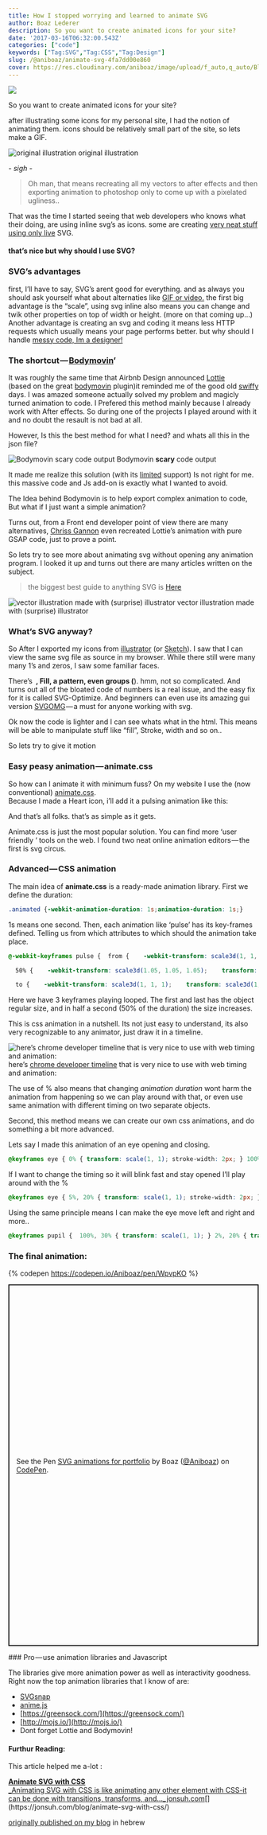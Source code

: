 ```yaml
---
title: How I stopped worrying and learned to animate SVG
author: Boaz Lederer
description: So you want to create animated icons for your site?
date: '2017-03-16T06:32:00.543Z'
categories: ["code"]
keywords: ["Tag:SVG","Tag:CSS","Tag:Design"]
slug: /@aniboaz/animate-svg-4fa7dd00e860
cover: https://res.cloudinary.com/aniboaz/image/upload/f_auto,q_auto/Blog/animate-svg.jpg
---
```


![](https://cdn-images-1.medium.com/max/2560/1*XcpTycdmawe56y0OMnLkHw.jpeg)

So you want to create animated icons for your site?

after illustrating some icons for my personal site, I had the notion of animating them. icons should be relatively small part of the site, so lets make a GIF.

![original illustration](https://cdn-images-1.medium.com/max/600/0*ocjqupMkx_lCPpNi.jpg)
original illustration

_\- sigh -_

> Oh man, that means recreating all my vectors to after effects and then exporting animation to photoshop only to come up with a pixelated ugliness..

That was the time I started seeing that web developers who knows what their doing, are using inline svg’s as icons. some are creating [very neat stuff](https://tympanus.net/codrops/2016/03/16/interactive-animated-svg-drum-kit/) [using only live](https://codyhouse.co/gem/animate-svg-icons-with-css-and-snap/) SVG.

#### that’s nice but why should I use SVG?

### SVG’s advantages

first, I’ll have to say, SVG’s arent good for everything. and as always you should ask yourself what about alternaties like [GIF or video.](https://bitsofco.de/optimising-gifs/) the first big advantage is the “scale”, using svg inline also means you can change and twik other properties on top of width or height. (more on that coming up…) Another advantage is creating an svg and coding it means less HTTP requests which usually means your page performs better. but why should I handle [messy code, Im a designer!](https://medium.com/search?q=should%20designers%20code&ref=opensearch)

### The shortcut — [Bodymovin](https://www.behance.net/gallery/27390219/BODYMOVIN)’

It was roughly the same time that Airbnb Design announced [Lottie](http://airbnb.design/lottie/)  
(based on the great [bodymovin](https://github.com/bodymovin/bodymovin) plugin)it reminded me of the good old [swiffy](https://developers.google.com/swiffy/) days. I was amazed someone actually solved my problem and magicly turned animation to code. I Prefered this method mainly because I already work with After effects. So during one of the projects I played around with it and no doubt the resault is not bad at all.

However, Is this the best method for what I need? and whats all this in the json file?

![Bodymovin **scary** code output](https://cdn-images-1.medium.com/max/800/0*sUbxRG00yMakJVmG.jpg)
Bodymovin **scary** code output

It made me realize this solution (with its [limited](https://github.com/bodymovin/bodymovin/wiki/) support) Is not right for me. this massive code and Js add-on is exactly what I wanted to avoid.

The Idea behind Bodymovin is to help export complex animation to code, But what if I just want a simple animation?

Turns out, from a Front end developer point of view there are many alternatives, [Chriss Gannon](https://gannon.tv/) even recreated Lottie’s animation with pure GSAP code, just to prove a point.

So lets try to see more about animating svg without opening any animation program. I looked it up and turns out there are many articles written on the subject.

> the biggest best guide to anything SVG is [Here](https://svgontheweb.com/)

![vector illustration made with (surprise) illustrator](https://cdn-images-1.medium.com/max/800/0*YT1cfvZdiL1ppZF8.png)
vector illustration made with (surprise) illustrator

### What’s SVG anyway?

So After I exported my icons from [illustrator](https://css-tricks.com/using-svg/) (or [Sketch](https://medium.com/sketch-app-sources/exploring-ways-to-export-clean-svg-icons-with-sketch-the-correct-way-752e73ec4694#.nebaa6ybt)). I saw that I can view the same svg file as source in my browser. While there still were many many 1’s and zeros, I saw some familiar faces.

There’s **<Path> **, **Fill**, a **pattern**, even groups (**<g>**). hmm, not so complicated. And turns out all of the bloated code of numbers is a real issue, and the easy fix for it is called SVG-Optimize. And beginners can even use its amazing gui version [SVGOMG](https://jakearchibald.github.io/svgomg/) — a must for anyone working with svg.

Ok now the code is lighter and I can see whats what in the html. This means will be able to manipulate stuff like “fill”, Stroke, width and so on..

So lets try to give it motion

### Easy peasy animation — animate.css

So how can I animate it with minimum fuss? On my website I use the (now conventional) [animate.css](https://daneden.github.io/animate.css/).  
Because I made a Heart icon, i’ll add it a pulsing animation like this:

<path class="**animated pulse infinite**">

And that’s all folks. that’s as simple as it gets.

Animate.css is just the most popular solution. You can find more ‘user friendly ‘ tools on the web. I found two neat online animation editors — the first is svg circus.

### Advanced — CSS animation

The main idea of **animate.css** is a ready-made animation library. First we define the duration:

```css
.animated {-webkit-animation-duration: 1s;animation-duration: 1s;}
```

1s means one second. Then, each animation like ‘pulse’ has its key-frames defined. Telling us from which attributes to which should the animation take place.

```css
@-webkit-keyframes pulse {  from {    -webkit-transform: scale3d(1, 1, 1);    transform: scale3d(1, 1, 1);  }
```

```css
  50% {    -webkit-transform: scale3d(1.05, 1.05, 1.05);    transform: scale3d(1.05, 1.05, 1.05);  }
```

```css
  to {    -webkit-transform: scale3d(1, 1, 1);    transform: scale3d(1, 1, 1);  }}
```

Here we have 3 keyframes playing looped. The first and last has the object regular size, and in half a second (50% of the duration) the size increases.

This is css animation in a nutshell. Its not just easy to understand, its also very recognizable to any animator, just draw it in a timeline.

![here’s [chrome developer timeline](https://developers.google.com/web/tools/chrome-devtools/inspect-styles/animations) that is very nice to use with web timing and animation:](https://cdn-images-1.medium.com/max/800/0*Gxr58bE3aeqVyQQm.jpg)
here’s [chrome developer timeline](https://developers.google.com/web/tools/chrome-devtools/inspect-styles/animations) that is very nice to use with web timing and animation:

The use of % also means that changing _animation duration_ wont harm the animation from happening so we can play around with that, or even use same animation with different timing on two separate objects.

Second, this method means we can create our own css animations, and do something a bit more advanced.

Lets say I made this animation of an eye opening and closing.

```css
@keyframes eye { 0% { transform: scale(1, 1); stroke-width: 2px; } 100%{ transform: scale(1, 0); stroke-width: 20px; } }
```

If I want to change the timing so it will blink fast and stay opened I’ll play around with the %

```css
@keyframes eye { 5%, 20% { transform: scale(1, 1); stroke-width: 2px; } 10%, 15% { transform: scale(1, 0); stroke-width: 20px; } }
```

Using the same principle means I can make the eye move left and right and more..

```css
@keyframes pupil {  100%, 30% { transform: scale(1, 1); } 2%, 20% { transform: scale(1.2, 1.2); } 9%, 16% { transform: scale(0, 0); } 75%, 50%, 35% { transform: translate(20px, -4px); } 55%, 65% { transform: translate(-20px, 5px);  }  }
```

### The final animation:
{% codepen https://codepen.io/Aniboaz/pen/WpvpKO %}
<p class="codepen" data-height="727" data-theme-id="light" data-default-tab="html,result" data-user="Aniboaz" data-slug-hash="WpvpKO" data-editable="true" style="height: 727px; box-sizing: border-box; display: flex; align-items: center; justify-content: center; border: 2px solid; margin: 1em 0; padding: 1em;" data-pen-title="SVG animations for portfolio">
  <span>See the Pen <a href="https://codepen.io/Aniboaz/pen/WpvpKO">
  SVG animations for portfolio</a> by Boaz (<a href="https://codepen.io/Aniboaz">@Aniboaz</a>)
  on <a href="https://codepen.io">CodePen</a>.</span>
</p>
<script async src="https://static.codepen.io/assets/embed/ei.js"></script>
### Pro — use animation libraries and Javascript

The libraries give more animation power as well as interactivity goodness. Right now the top animation libraries that I know of are:

*   [SVGsnap](http://snapsvg.io/)
*   [anime.js](http://anime-js.com/)
*   [https://greensock.com/](https://greensock.com/)
*   [http://mojs.io/](http://mojs.io/)
*   Dont forget Lottie and Bodymovin!

#### Furthur Reading:

This article helped me a-lot :

[**Animate SVG with CSS**  
_Animating SVG with CSS is like animating any other element with CSS-it can be done with transitions, transforms, and…_jonsuh.com](https://jonsuh.com/blog/animate-svg-with-css/ "https://jonsuh.com/blog/animate-svg-with-css/")[](https://jonsuh.com/blog/animate-svg-with-css/)

[originally published on my blog](http://www.aniboaz.co.il/Blog/blog/2017/03/14/svg-anim/) in hebrew
